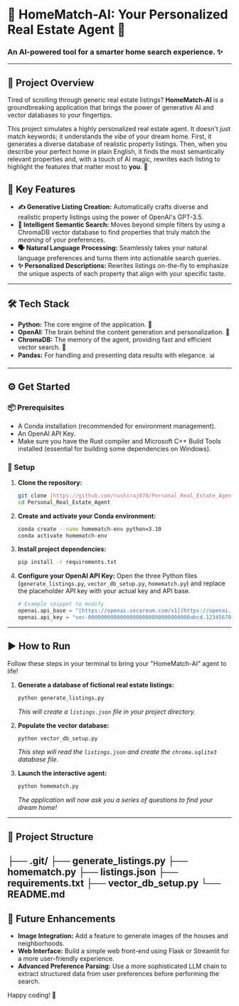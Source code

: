 # 🏡 HomeMatch-AI: Your Personalized Real Estate Agent 🤖

### An AI-powered tool for a smarter home search experience. ✨

---

## 🚀 Project Overview

Tired of scrolling through generic real estate listings? **HomeMatch-AI** is a groundbreaking application that brings the power of generative AI and vector databases to your fingertips. 

This project simulates a highly personalized real estate agent. It doesn't just match keywords; it understands the *vibe* of your dream home. First, it generates a diverse database of realistic property listings. Then, when you describe your perfect home in plain English, it finds the most semantically relevant properties and, with a touch of AI magic, rewrites each listing to highlight the features that matter most to **you**. 💖

## 🌟 Key Features

* **✍️ Generative Listing Creation:** Automatically crafts diverse and realistic property listings using the power of OpenAI's GPT-3.5.
* **🧠 Intelligent Semantic Search:** Moves beyond simple filters by using a ChromaDB vector database to find properties that truly match the *meaning* of your preferences.
* **🗣️ Natural Language Processing:** Seamlessly takes your natural language preferences and turns them into actionable search queries.
* **✨ Personalized Descriptions:** Rewrites listings on-the-fly to emphasize the unique aspects of each property that align with your specific taste.

---

## 🛠️ Tech Stack

* **Python:** The core engine of the application. 🐍
* **OpenAI:** The brain behind the content generation and personalization. 🧠
* **ChromaDB:** The memory of the agent, providing fast and efficient vector search. 💾
* **Pandas:** For handling and presenting data results with elegance. 📊

---

## ⚙️ Get Started

### 📦 Prerequisites

* A Conda installation (recommended for environment management).
* An OpenAI API Key.
* Make sure you have the Rust compiler and Microsoft C++ Build Tools installed (essential for building some dependencies on Windows).

### 🚀 Setup

1.  **Clone the repository:**
    ```bash
    git clone [https://github.com/rushiraj070/Personal_Real_Estate_Agent.git](https://github.com/rushiraj070/Personal_Real_Estate_Agent.git)
    cd Personal_Real_Estate_Agent
    ```

2.  **Create and activate your Conda environment:**
    ```bash
    conda create --name homematch-env python=3.10
    conda activate homematch-env
    ```

3.  **Install project dependencies:**
    ```bash
    pip install -r requirements.txt
    ```

4.  **Configure your OpenAI API Key:**
    Open the three Python files (`generate_listings.py`, `vector_db_setup.py`, `homematch.py`) and replace the placeholder API key with your actual key and API base.
    ```python
    # Example snippet to modify
    openai.api_base = "[https://openai.vocareum.com/v1](https://openai.vocareum.com/v1)"
    openai.api_key = "voc-00000000000000000000000000000000abcd.12345678"
    ```

---

## ▶️ How to Run

Follow these steps in your terminal to bring your "HomeMatch-AI" agent to life!

1.  **Generate a database of fictional real estate listings:**
    ```bash
    python generate_listings.py
    ```
    _This will create a `listings.json` file in your project directory._

2.  **Populate the vector database:**
    ```bash
    python vector_db_setup.py
    ```
    _This step will read the `listings.json` and create the `chroma.sqlite3` database file._

3.  **Launch the interactive agent:**
    ```bash
    python homematch.py
    ```
    _The application will now ask you a series of questions to find your dream home!_

---

## 📁 Project Structure

├── .git/
├── generate_listings.py
├── homematch.py
├── listings.json
├── requirements.txt
├── vector_db_setup.py
└── README.md
---

## 🔮 Future Enhancements

* **Image Integration:** Add a feature to generate images of the houses and neighborhoods.
* **Web Interface:** Build a simple web front-end using Flask or Streamlit for a more user-friendly experience.
* **Advanced Preference Parsing:** Use a more sophisticated LLM chain to extract structured data from user preferences before performing the search.

Happy coding! 🎉
